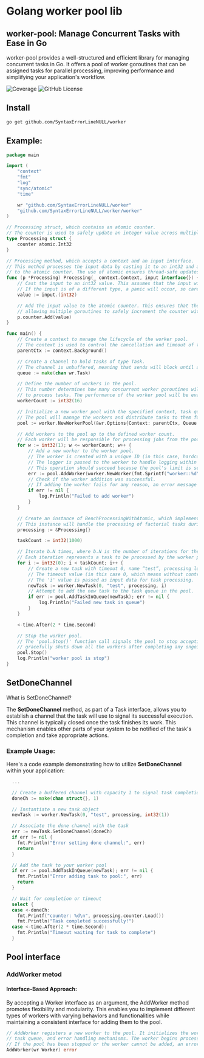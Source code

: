 # Golang worker pool lib

## worker-pool: Manage Concurrent Tasks with Ease in Go

worker-pool provides a well-structured and efficient library for managing concurrent tasks in Go. It offers a pool of worker goroutines that can be assigned tasks for parallel processing, improving performance and simplifying your application's workflow.

![Coverage](https://img.shields.io/badge/Coverage-84%25-brightgreen.svg)
![GitHub License](https://img.shields.io/github/license/SyntaxErrorLineNULL/worker)

## Install
```bash
go get github.com/SyntaxErrorLineNULL/worker
```

## Example:
```go
package main

import (
	"context"
	"fmt"
	"log"
	"sync/atomic"
	"time"

	wr "github.com/SyntaxErrorLineNULL/worker"
	"github.com/SyntaxErrorLineNULL/worker/worker"
)

// Processing struct, which contains an atomic counter.
// The counter is used to safely update an integer value across multiple goroutines.
type Processing struct {
	counter atomic.Int32
}

// Processing method, which accepts a context and an input interface.
// This method processes the input data by casting it to an int32 and adding the value
// to the atomic counter. The use of atomic ensures thread-safe updates.
func (p *Processing) Processing(_ context.Context, input interface{}) {
	// Cast the input to an int32 value. This assumes that the input will always be an int32 type.
	// If the input is of a different type, a panic will occur, so care should be taken to ensure the correct type is passed.
	value := input.(int32)

	// Add the input value to the atomic counter. This ensures that the counter is updated in a thread-safe manner,
	// allowing multiple goroutines to safely increment the counter without causing race conditions.
	p.counter.Add(value)
}

func main() {
	// Create a context to manage the lifecycle of the worker pool.
	// The context is used to control the cancellation and timeout of tasks within the pool.
	parentCtx := context.Background()

	// Create a channel to hold tasks of type Task.
	// The channel is unbuffered, meaning that sends will block until a receiver is ready to receive the task.
	queue := make(chan wr.Task)

	// Define the number of workers in the pool.
	// This number determines how many concurrent worker goroutines will be used
	// to process tasks. The performance of the worker pool will be evaluated with this configuration.
	workerCount := int32(16)

	// Initialize a new worker pool with the specified context, task queue, and worker count.
	// The pool will manage the workers and distribute tasks to them for processing.
	pool := worker.NewWorkerPool(&wr.Options{Context: parentCtx, Queue: queue, WorkerCount: workerCount, MaxRetryWorkerRestart: 3})

	// Add workers to the pool up to the defined worker count.
	// Each worker will be responsible for processing jobs from the pool.
	for w := int32(1); w <= workerCount; w++ {
		// Add a new worker to the worker pool.
		// The worker is created with a unique ID (in this case, hardcoded as 1) and a timeout of 3 seconds.
		// The logger is passed to the worker to handle logging within the worker's operations.
		// This operation should succeed because the pool's limit is set to accommodate this number of workers.
		err := pool.AddWorker(worker.NewWorker(fmt.Sprintf("worker::%d", w)))
		// Check if the worker addition was successful.
		// If adding the worker fails for any reason, an error message is logged to indicate the failure.
		if err != nil {
			log.Println("Failed to add worker")
		}
	}

	// Create an instance of BenchProcessingWithAtomic, which implements the Processing interface.
	// This instance will handle the processing of factorial tasks during the benchmark.
	processing := &Processing{}

	taskCount := int32(1000)

	// Iterate b.N times, where b.N is the number of iterations for the benchmark.
	// Each iteration represents a task to be processed by the worker pool.
	for i := int32(0); i < taskCount; i++ {
		// Create a new task with timeout 0, name “test”, processing logic and current iteration value as input data.
		// The timeout value (in this case 0, which means without controlling the task execution time) is used to control the task processing time.
		// The 'i' value is passed as input data for task processing.
		newTask := worker.NewTask(0, "test", processing, i)
		// Attempt to add the new task to the task queue in the pool.
		if err := pool.AddTaskInQueue(newTask); err != nil {
			log.Println("Failed new task in queue")
		}
	}

	<-time.After(2 * time.Second)

	// Stop the worker pool.
	// The 'pool.Stop()' function call signals the pool to stop accepting new tasks and
	// gracefully shuts down all the workers after completing any ongoing tasks.
	pool.Stop()
	log.Println("worker pool is stop")
}
```

## SetDoneChannel

What is SetDoneChannel?

The **SetDoneChannel** method, as part of a Task interface, allows you to establish a channel that the task will use to signal its successful execution. This channel is typically closed once the task finishes its work. This mechanism enables other parts of your system to be notified of the task's completion and take appropriate actions.

### Example Usage:

Here's a code example demonstrating how to utilize **SetDoneChannel** within your application:

```go
  ...

  // Create a buffered channel with capacity 1 to signal task completion
  doneCh := make(chan struct{}, 1)

  // Instantiate a new task object
  newTask := worker.NewTask(0, "test", processing, int32(1))

  // Associate the done channel with the task
  err := newTask.SetDoneChannel(doneCh)
  if err != nil {
    fmt.Println("Error setting done channel:", err)
    return
  }

  // Add the task to your worker pool
  if err := pool.AddTaskInQueue(newTask); err != nil {
    fmt.Println("Error adding task to pool:", err)
    return
  }

  // Wait for completion or timeout
  select {
  case <-doneCh:
    fmt.Printf("counter: %d\n", processing.counter.Load())
    fmt.Println("Task completed successfully!")
  case <-time.After(2 * time.Second):
    fmt.Println("Timeout waiting for task to complete")
  }
```

## Pool interface

### AddWorker metod

#### Interface-Based Approach:

By accepting a Worker interface as an argument, the AddWorker method promotes flexibility and modularity. This enables you to implement different types of workers with varying behaviors and functionalities while maintaining a consistent interface for adding them to the pool. 

```go
// AddWorker registers a new worker to the pool. It initializes the worker with the pool's context,
// task queue, and error handling mechanisms. The worker begins processing tasks after being added.
// If the pool has been stopped or the worker cannot be added, an error is returned.
AddWorker(wr Worker) error
```
